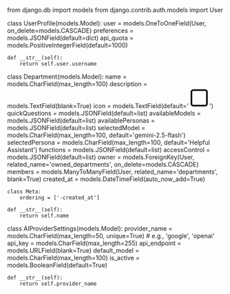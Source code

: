 
from django.db import models
from django.contrib.auth.models import User

class UserProfile(models.Model):
    user = models.OneToOneField(User, on_delete=models.CASCADE)
    preferences = models.JSONField(default=dict)
    api_quota = models.PositiveIntegerField(default=1000)

    def __str__(self):
        return self.user.username

class Department(models.Model):
    name = models.CharField(max_length=100)
    description = models.TextField(blank=True)
    icon = models.TextField(default='<svg xmlns="http://www.w3.org/2000/svg" width="48" height="48" viewBox="0 0 24 24" fill="none" stroke="currentColor" stroke-width="2" stroke-linecap="round" stroke-linejoin="round"><rect x="3" y="3" width="18" height="18" rx="2" ry="2"></rect></svg>')
    quickQuestions = models.JSONField(default=list)
    availableModels = models.JSONField(default=list)
    availablePersonas = models.JSONField(default=list)
    selectedModel = models.CharField(max_length=100, default='gemini-2.5-flash')
    selectedPersona = models.CharField(max_length=100, default='Helpful Assistant')
    functions = models.JSONField(default=list)
    accessControl = models.JSONField(default=list)
    owner = models.ForeignKey(User, related_name='owned_departments', on_delete=models.CASCADE)
    members = models.ManyToManyField(User, related_name='departments', blank=True)
    created_at = models.DateTimeField(auto_now_add=True)
    
    class Meta:
        ordering = ['-created_at']

    def __str__(self):
        return self.name

class AIProviderSettings(models.Model):
    provider_name = models.CharField(max_length=50, unique=True) # e.g., 'google', 'openai'
    api_key = models.CharField(max_length=255)
    api_endpoint = models.URLField(blank=True)
    default_model = models.CharField(max_length=100)
    is_active = models.BooleanField(default=True)
    
    def __str__(self):
        return self.provider_name
